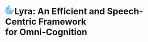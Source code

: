 # <img src="./images/lyra.svg" alt="icon" width="30" height="30">Lyra: An Efficient and Speech-Centric Framework <br> for Omni-Cognition